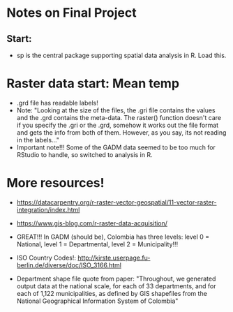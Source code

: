 # Notes on Final Project 

## Start: 

- sp is the central package supporting spatial data analysis in R. Load this.

# Raster data start: Mean temp 
- .grd file has readable labels! 
- Note:  "Looking at the size of  the files, the .gri file contains the values 
and the .grd contains the meta-data. The raster() function doesn't 
care if you specify the .gri or the .grd, somehow it works out the 
file format and gets the info from both of them. However, as you say, 
its not reading in the labels..."
- Important note!!! Some of the GADM data seemed to be too much for RStudio to handle, so switched to analysis in R. 

# More resources! 
- https://datacarpentry.org/r-raster-vector-geospatial/11-vector-raster-integration/index.html
- https://www.gis-blog.com/r-raster-data-acquisition/
- GREAT!!! In GADM (should be), Colombia has three levels: level 0 = National, level 1 = Departmental, level 2 = Municipality!!! 
- ISO Country Codes!: http://kirste.userpage.fu-berlin.de/diverse/doc/ISO_3166.html




- Department shape file quote from paper: "Throughout, we generated output data at the national scale, for each of 33 departments, and for each of 1,122 municipalities, as defined by GIS shapefiles from the National Geographical Information System of Colombia"
